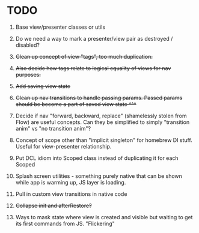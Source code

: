 # TODO

1. Base view/presenter classes or utils

2. Do we need a way to mark a presenter/view pair as destroyed / disabled?

3. ~~Clean up concept of view "tags", too much duplication.~~

4. ~~Also decide how tags relate to logical equality of views for nav purposes.~~

5. ~~Add saving view state~~

6. ~~Clean up nav transitions to handle passing params. Passed params should be become a part of saved view state ^^^~~

7. Decide if nav "forward, backward, replace" (shamelessly stolen from Flow) are useful concepts. Can they be simplified to simply "transition anim" vs "no transition anim"?

8. Concept of scope other than "implicit singleton" for homebrew DI stuff. Useful for view-presenter relationship.

9. Put DCL idiom into Scoped class instead of duplicating it for each Scoped

10. Splash screen utilities - something purely native that can be shown while app is warming up, JS layer is loading.

11. Pull in custom view transitions in native code

12. ~~Collapse init and afterRestore?~~

13. Ways to mask state where view is created and visible but waiting to get its first commands from JS. "Flickering"
